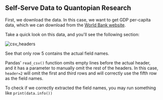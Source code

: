 ## Self-Serve Data to Quantopian Research
First, we download the data. In this case, we want to get GDP per-capita data, which we can download from the [World Bank website](https://data.worldbank.org/indicator/ny.gdp.pcap.cd).

Take a quick look on this data, and you'll see the following section:

![csv_headers](https://github.com/jaycode/p4f/raw/master/lessons/self-serve_data/csv_headers.png)

See that only row 5 contains the actual field names.

Pandas' `read_csv()` function omits empty lines before the actual header, and it has a parameter to manually omit the rest of the headers. In this case, `header=2` will omit the first and third rows and will correctly use the fifth row as the field names.

To check if we correctly extracted the field names, you may run something like `print(data.info())`


<!--stackedit_data:
eyJoaXN0b3J5IjpbLTkyODQ1NTYxNCwtOTExOTQ4NTIsLTEyMD
cwOTI3NjRdfQ==
-->